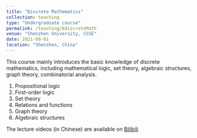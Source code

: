 ```yaml
---
title: "Discrete Mathematics"
collection: teaching
type: "Undergraduate course"
permalink: /teaching/6discreteMath
venue: "Shenzhen University, CSSE"
date: 2021-09-01
location: "Shenzhen, China"
---
```


This course mainly introduces the basic knowledge of discrete mathematics, including mathematical logic, set theory, algebraic structures, graph theory, combinatorial analysis.

1. Propositional logic
1. First-order logic
1. Set theory
1. Relations and functions
1. Graph theory
1. Algebraic structures

The lecture videos (in Chinese) are available on [Bilibili](https://space.bilibili.com/61190440/channel/seriesdetail?sid=414728&ctype=0)